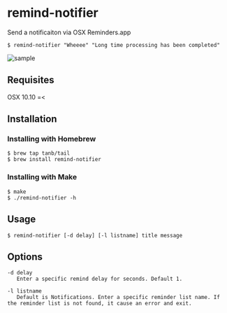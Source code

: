 remind-notifier
==============

Send a notificaiton via OSX Reminders.app

```
$ remind-notifier "Wheeee" "Long time processing has been completed"
```
![sample](https://cloud.githubusercontent.com/assets/291175/4975067/098a731a-6917-11e4-93ea-d053d433c555.png)

## Requisites
OSX 10.10 =<

## Installation
### Installing with Homebrew
```
$ brew tap tanb/tail
$ brew install remind-notifier
```
### Installing with Make
```
$ make
$ ./remind-notifier -h
```

## Usage
```
$ remind-notifier [-d delay] [-l listname] title message
```

## Options
```
-d delay
   Enter a specific remind delay for seconds. Default 1.

-l listname
   Default is Notifications. Enter a specific reminder list name. If the reminder list is not found, it cause an error and exit.
```

